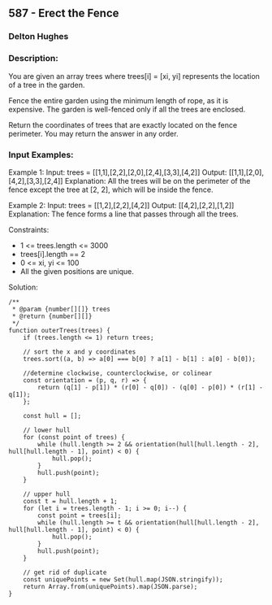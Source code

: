 ## 587 - Erect the Fence
### Delton Hughes
### Description:
You are given an array trees where trees[i] = [xi, yi] represents the location of a tree in the garden.

Fence the entire garden using the minimum length of rope, as it is expensive. The garden is well-fenced only if all the trees are enclosed.

Return the coordinates of trees that are exactly located on the fence perimeter. You may return the answer in any order.


### Input Examples: 
Example 1:
Input: trees = [[1,1],[2,2],[2,0],[2,4],[3,3],[4,2]]
Output: [[1,1],[2,0],[4,2],[3,3],[2,4]]
Explanation: All the trees will be on the perimeter of the fence except the tree at [2, 2], which will be inside the fence.

Example 2:
Input: trees = [[1,2],[2,2],[4,2]]
Output: [[4,2],[2,2],[1,2]]
Explanation: The fence forms a line that passes through all the trees.

Constraints:
- 1 <= trees.length <= 3000
- trees[i].length == 2
- 0 <= xi, yi <= 100
- All the given positions are unique.


Solution: 
```
/**
 * @param {number[][]} trees
 * @return {number[][]}
 */
function outerTrees(trees) {
    if (trees.length <= 1) return trees;

    // sort the x and y coordinates 
    trees.sort((a, b) => a[0] === b[0] ? a[1] - b[1] : a[0] - b[0]);

    //determine clockwise, counterclockwise, or colinear
    const orientation = (p, q, r) => {
        return (q[1] - p[1]) * (r[0] - q[0]) - (q[0] - p[0]) * (r[1] - q[1]);
    };

    const hull = [];

    // lower hull
    for (const point of trees) {
        while (hull.length >= 2 && orientation(hull[hull.length - 2], hull[hull.length - 1], point) < 0) {
            hull.pop();
        }
        hull.push(point);
    }

    // upper hull
    const t = hull.length + 1;
    for (let i = trees.length - 1; i >= 0; i--) {
        const point = trees[i];
        while (hull.length >= t && orientation(hull[hull.length - 2], hull[hull.length - 1], point) < 0) {
            hull.pop();
        }
        hull.push(point);
    }

    // get rid of duplicate 
    const uniquePoints = new Set(hull.map(JSON.stringify));
    return Array.from(uniquePoints).map(JSON.parse);
}

```
